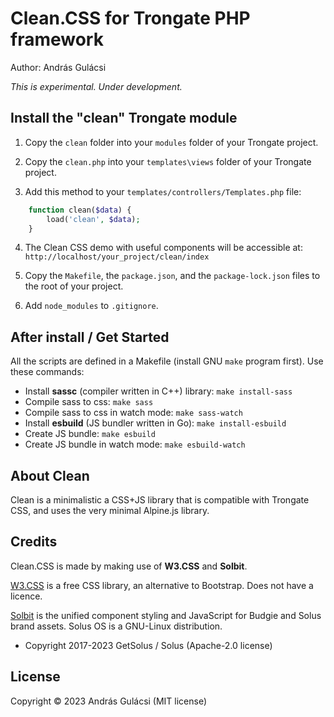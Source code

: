 # Clean.CSS for Trongate PHP framework

Author: András Gulácsi

_This is experimental. Under development._


## Install the "clean" Trongate module

1. Copy the `clean` folder into your `modules` folder of your Trongate project.

2. Copy the `clean.php` into your `templates\views` folder of your Trongate project.

3. Add this method to your `templates/controllers/Templates.php` file:

```php
    function clean($data) {
        load('clean', $data);
    }
```

4. The Clean CSS demo with useful components will be accessible at: `http://localhost/your_project/clean/index`

5. Copy the `Makefile`, the `package.json`, and the `package-lock.json` files to the root of your project.

6. Add `node_modules` to `.gitignore`.


## After install / Get Started

All the scripts are defined in a Makefile (install GNU `make` program first). Use these commands:

- Install **sassc** (compiler written in C++) library: `make install-sass`
- Compile sass to css: `make sass`
- Compile sass to css in watch mode: `make sass-watch`
- Install **esbuild** (JS bundler written in Go): `make install-esbuild`
- Create JS bundle: `make esbuild`
- Create JS bundle in watch mode: `make esbuild-watch`



## About Clean

Clean is a minimalistic a CSS+JS library that is compatible with Trongate CSS, and uses the very minimal Alpine.js library.


## Credits

Clean.CSS is made by making use of **W3.CSS** and **Solbit**.

[W3.CSS](https://www.w3schools.com/w3css/) is a free CSS library, an alternative to Bootstrap.
Does not have a licence.

[Solbit](https://github.com/getsolus/solbit) is the unified component styling and JavaScript for Budgie and Solus brand assets.
Solus OS is a GNU-Linux distribution.

- Copyright 2017-2023 GetSolus / Solus (Apache-2.0 license)



## License

Copyright &copy; 2023 András Gulácsi (MIT license)
